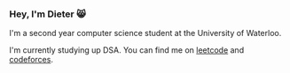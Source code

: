### Hey, I'm Dieter 😸
I'm a second year computer science student at the University of Waterloo.



I'm currently studying up DSA. You can find me on [leetcode](https://leetcode.com/u/dieterwhittingham/) and [codeforces](https://codeforces.com/profile/mirandacosgrove). 
